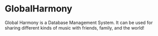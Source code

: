 # GlobalHarmony


Global Harmony is a Database Management System. It can be used for sharing different kinds of music with friends, family, and the world! 
